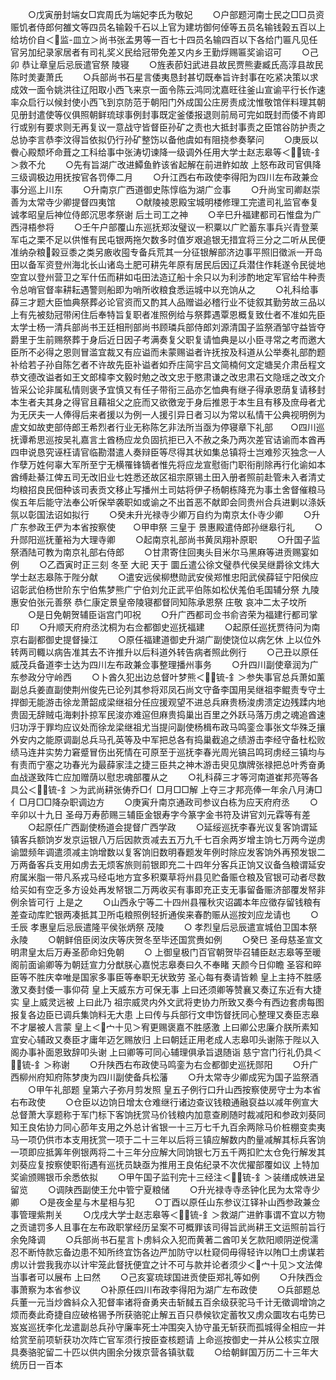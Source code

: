 <!-- { "loadSidebar": true } -->
　　○戊寅册封端女□宾周氏为端妃李氏为敬妃
　　○户部题河南士民之□□员资赈饥者侍郎何雒文等四员名输榖千石以上官为建坊御何倬等五员名输钱榖五百以上给坊价自＜监-皿立＞尚书张孟男等一百七十四员名输四百以下各给门匾凡见任官另加纪录家居者有司礼奖义民给冠带免差又内乡王勤烰赐匾奖谕诏可
　　○己卯  恭让章皇后忌辰遣官祭  陵寝
　　○旌表莭妇武进县故民贾熊妻臧氏高淳县故民陈时羙妻萧氏
　　○兵部尚书石星言倭夷恳封甚切既奉旨许封事在吃紧决策以求成效一面令姚洪往辽阳取小西飞来京一面令陈云鸿同沈嘉旺往釜山宣谕平行长作速率众启行以候封使小西飞到京防范于朝阳门外成国公庄房责成沈惟敬馆伴料理其朝见册封遣使等仪俱照朝鲜琉球事例封事既定釜倭报退则前局可完如既封而倭不肯即行或别有要求则无再复议一意战守皆督臣孙矿之责也大抵封事责之臣馆谷防护责之总协李言恭李汶得旨依拟仍行孙矿整饬以备他虞如有阻挠参奏拏问
　　○庚辰以餋心殿颓坏命葺之工科给事中张涛切谏降一级调外任用大学士赵志皋等＜锍-釒＞救不允
　　○先有旨湖广改进鱏鱼鲊该省起解在前进鲊如故  上怒布政司官俱降三级调极边用抚按官各罚俸二月
　　○升江西右布政使李得阳为四川左布政兼佥事分巡上川东
　　○升南京广西道御史陈惇临为湖广佥事
　　○升尚宝司卿赵崇善为太常寺少卿提督四夷馆
　　○献陵裬恩殿宝城明楼修理工完遣司礼监官奉复  诚孝昭皇后神位侍郎沉思孝祭谢  后土司工之神
　　○辛巳升福建都司石惟盘为广西浔梧参将
　　○壬午户部覆山东巡抚郑汝璧议一积粟以广贮蓄东事兵兴青登莱军屯之栗不足以供惟有民屯银两拖欠数多时值岁艰追银无措宜将三分之二听从民便准纳杂粮榖豆黍之类另廒收囤专备兵荒其一分征银解部济边事平照旧徵派一开岛田以备军资登州海北长山诸岛土肥可耕先年原有居民后因辽兵潜住作耗遂令民徙地空宜以登州营卫之军什伍而耕如屯田法造辽船十余只以为利涉酌地定军官给牛种责令总哨官督率耕耘遇警则船即为哨所收粮食悉运城中以充饷从之
　　○礼科给事薛三才题大臣恤典祭葬必论官资而又酌其人品赠谥必稽行业不徒叙其勤劳故三品以上有先被劾冠带闲住后奉特旨复职者准照例给与祭葬遇覃恩概复致仕者不准如先臣太学士杨一清兵部尚书王廷相刑部尚书顾璘兵部侍郎刘源清国子监祭酒邹守益皆夺爵里于生前赐祭葬于身后近日因子考满奏复父职复请恤典是以小臣寻常之考而邀大臣所不必得之恩则冒滥宜裁又有应谥而未蒙赐谥者许抚按及科道从公举奏礼部酌题补给若子孙自陈乞者不许故先臣补谥者如乔庄简宇吕文简楠何文定塘吴介肃岳程文恭文德改谥者如王文郎椲李文毅时勉之改文忠于愍肃谦之改忠肃石文隐瑶之改文介皆采公论非属私情则褒予宜慎又有任子带衔三品亦乞恤典有继子得承恩荫复请移封本生者夫其身之得官且藉祖父之庇而又欲徼宠于身后推恩于本生且有移及庶母者尤为无厌夫一人俸得后来者援以为例一人援引异日者习以为常以私情干公典视明例为虗文如故吏部侍郎王希烈者行业无称陈乞非法所当亟为停寝章下礼部　　○四川巡抚谭希思巡按吴礼嘉言土酋杨应龙负固抗拒已入不赦之条乃两次差官诘谕而本酋再四申说恳究诬枉请官临勘潜遣人奏辩臣等尽得其状如集总镇将士岂难殄灭独念一人作孽万姓何辜大军所至宁无横罹锋镝者惟先将应龙宣慰衙门职衔削除再行化谕如本酋缚赴綦江俾五司无改旧业七姓悉还故区祖宗原锡土田入册者照前赴管未入者清丈均粮招良民佃种该司表贡文移止写播州土司姑将伊子杨朝栋降充为事土舍督催粮马俟五年后能守法奉公听保举袭职如或谕之不出首恶不献即会同贵州合兵进剿以涤妖氛以彰国法诏如拟行
　　○癸未升光禄寺少卿万自约为南京太仆寺少卿
　　○升广东参政王俨为本省按察使　　○甲申祭  三皇于  景惠殿遣侍郎孙继皋行礼
　　○升郧阳巡抚董裕为大理寺卿
　　○起南京礼部尚书黄凤翔补原职
　　○升国子监祭酒陆可教为南京礼部右侍郎
　　○甘肃寄住回夷头目米尔马黑麻等进贡赐宴如例
　　○乙酉寅时正三刻  冬至  大祀  天于  圜丘遣公徐文璧恭代侯吴继爵徐文炜大学士赵志皋陈于陛分献
　　○遣安远侯柳懋勋武安侯郑惟忠阳武侯薛钲宁阳侯应诏彰武伯杨世阶东宁伯焦梦熊广宁伯刘允正武平伯陈如松伏羗伯毛国辅分祭  九陵惠安伯张元善祭  恭仁康定景皇帝陵寝都督同知陈承恩祭  庄敬  哀冲二太子坟所
　　○是日免朝贺辅臣诣宫门叩祝
　　○升广西都司佥书俞咨荣为福建行都司掌印
　　○升顺天府府丞沈桐为右佥都御史巡抚福建
　　○起原任巡抚贾待问为南京右副都御史提督操江
　　○原任福建道御史升湖广副使饶位以病乞休  上以位外转两司輙以病告准其去不许推升以后科道外转告病者照此例行
　　○己丑以原任威茂兵备道李士达为四川左布政兼佥事整理播州事务
　　○升四川副使章润为广东参政分守岭西
　　○卜酋久犯出边总督叶梦熊＜锍-釒＞参失事官总兵萧如薰副总兵姜直副使荆州俊先已论列其参将邓凤石尚文守备李国用吴继祖李鲲责专守土捍御无能游击徐龙萧韶成梁继祖分任应援观望不进总兵麻贵杨浚虏溃定边残蹂内地贵固无辞贼屯海剌扑掠军民浚亦难逭但麻贵捣巢出百里之外跃马落万虏之魂追酋速归功浮于罪均应议处而徐龙梁继祖尤当提问副使杨楫布政马鸣銮佥事张文华殊乏攘外安内之能原调副总兵马孔英等及中军把总各有捣巢截追之绩游击李经守备杜松败绩马连井实势力窘蹙冒伤出死情在可原至于巡抚李春光周光镐吕鸣珂虏经三镇均与有责而宁塞之功春光为最薛家洼之捷三臣共之神木游击臾见旗牌张禄把总叶秀奋勇血战遂致阵亡应加赠荫以慰忠魂部覆从之
　　○礼科薛三才等河南道崔邦亮等各具公＜锍-釒＞为武尚耕张俦乔□亻□月□□解  上夺三才邦亮俸一年余八月涛□亻□月□□降杂职调边方
　　○庚寅升南京通政司参议白栋为应天府府丞
　　○辛卯以十九日  圣母万寿莭赐三辅臣金银寿字今篆字金书符及讲官刘元霖等有差
　　○起原任广西副使杨道会提督广西学政
　　○延绥巡抚李春光议复客饷谓延镇客兵额饷岁发京运银八万后因款贡减去五万九千七百余两岁增主饷七万两今逆虏谕盟频年调遣须减主饷增数以复客饷旧数明春题发年例时除应发客饷外再预发银二万两备客兵支用如虏去无烦客旅则前银即充二十四年分客兵正饷又议备刍粮谓延安府属米脂一带凡系戎马经屯地方宜多积粟草将州县见贮备赈仓粮及官银可动者尽数给买如有空乏多方设处再发帑银二万两收买有事即充正支无事留备赈济部覆发帑非例余皆可行  上是之
　　○山西永宁等二十四州县罹秋灾诏蠲本年应徵存留钱粮有差查动库贮银两凑抵其卫所屯粮照例轻折通俟来春酌赈从巡按刘应龙请也
　　○壬辰  孝惠皇后忌辰遣隆平侯张炳祭  茂陵
　　○  孝烈皇后忌辰遣宣城伯卫国本祭  永陵
　　○朝鲜倍臣闵汝庆等庆贺冬至毕还国赏赉如例
　　○癸巳  圣母慈圣宣文明肃皇太后万寿圣莭命妇免朝
　　○  上御皇极门百官朝贺毕召辅臣赵志皋等至暖阁前面谕卿等为朝廷宣力分猷朕心嘉悦志皋奏曰久不奉睹  天颜今日仰瞻  圣容和晬臣等不胜庆幸唯是国家多事臣等奉职无状致劳  圣心每有奏请皆赖  皇上主持不胜感激又奏封倭一事仰荷  皇上天威东方可保无事  上曰还须卿等赞襄又奏辽东近有大捷实  皇上威灵远被  上曰此乃  祖宗威灵内外文武将吏协力所致又奏今有西边套虏每图报复各边臣已调兵集饷料无大患  上曰传与兵部行文申饬督抚同心整理又奏臣志皋不才屡被人言蒙  皇上＜宀十见＞宥更赐褒嘉不胜感激  上曰卿公忠廉介朕所素知宜安心辅政又奏臣才庸年迈乞赐放归  上曰朝廷正用老成人志皋叩头谢陈于陛以入阁办事补面恩致辞叩头谢  上曰卿等可同心辅理俱承旨退随诣  慈宁宫门行礼仍具＜锍-釒＞称谢
　　○升陕西右布政使马鸣銮为右佥都御史巡抚郧阳
　　○升广西柳州府知府陈梦庚为四川副使备兵松藩
　　○升太常寺少卿成宪为国子监祭酒
　　○甲午礼部题  皇第六子弥月剪发照  皇五子例行口升山西按察使房守士为本省右布政使
　　○仓臣以边饷日增太仓难继行诸边查议钱粮通融裒益以减年例宣大总督萧大享题称于军门标下客饷抚赏马价钱粮内加意查刷随时裁减阳和参政刘葵同知王良佑协力同心莭年支用之外总计省银一十三万七千九百余两除马价桩棚变卖夷马一项仍供市本支用抚赏一项于二十三年以后将三镇应解数内酌量减解其标兵客饷一项即应抵筭年例银两将二十三年分应解大同饷银七万五千两扣贮太仓免行解发其刘葵应复按察使职衔遇有巡抚员缺亟为推用王良佑纪录不次优擢部覆如议  上特加奖谕颁赐银币余悉依拟
　　○甲午国子监刊完十三经注＜锍-釒＞装缮成帙进呈留览
　　○调陕西副使王允中管宁夏粮储
　　○升光禄寺寺丞钟化民为太常寺少卿
　　○是夜金星与木星相与犯
　　○丁酉以原任山东参议江铎补山西参政兼佥事管理紫荆关
　　○戊戌大学士赵志皋等＜锍-釒＞救湖广进鲊事谓不宜以方物之贡谴罚多人且事在左布政职掌经历呈案不可概罪该司得旨武尚耕王文运照前旨行余免降调
　　○兵部尚书石星言卜虏紏众入犯而黄著二酋叩关乞款阳顺阴逆傥濡忍不断恃款忘备边患不知所终宜饬各边严加防守以杜窥伺毋得轻许以陏□土虏谋若虏以计尝我我亦以计牢笼此督抚便宜之计不可与款并论者须少＜宀十见＞文法俾当事者可以展布  上曰然
　　○己亥宴琉球国进贡使臣郑礼等如例
　　○升陕西佥事萧察为本省参议
　　○补原任四川布政李得阳为湖广左布政使
　　○兵部题总兵董一元当炒酋紏众入犯督率诸将奋勇夹击斩馘五百余级获驼马千计无徵调增饷之烦而奏此奇捷自应破格锡予所获骆驼止解五百只恭候钦定蓄牧又虏众圜攻右屯势已岌岌巡抚李化龙遣副总兵孙守廉率死士冲围突入协守虽无斩获而孤城得全相应一并给赏至前项斩获功次阵亡官军须行按臣查核题请  上命巡按御史一并从公核实立限具奏骆驼留二十匹以供内圉余分拨京营各镇驮载
　　○给朝鲜国万历二十三年大统历日一百本

